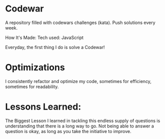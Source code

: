 # Codewar

A repository filled with codewars challenges (kata). Push solutions every week.

How It's Made:
Tech used: JavaScript

Everyday, the first thing I do is solve a Codewar!

# Optimizations
I consistently refactor and optimize my code, sometimes for efficiency, sometimes for readability.

# Lessons Learned:
The Biggest Lesson I learned in tackling this endless supply of questions is understanding that there is a long way to go. Not being able to answer a question is okay, as long as you take the initiative to improve.
